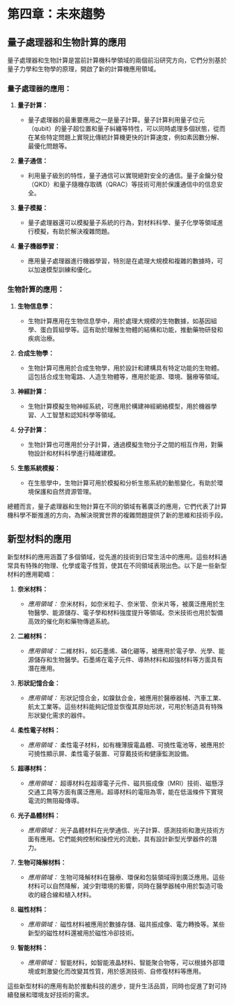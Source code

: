 # 第四章：未來趨勢

## 量子處理器和生物計算的應用
量子處理器和生物計算是當前計算機科學領域的兩個前沿研究方向，它們分別基於量子力學和生物學的原理，開啟了新的計算機應用領域。

### 量子處理器的應用：

1. **量子計算：**
   - 量子處理器的最重要應用之一是量子計算。量子計算利用量子位元（qubit）的量子超位置和量子糾纏等特性，可以同時處理多個狀態，從而在某些特定問題上實現比傳統計算機更快的計算速度，例如素因數分解、最優化問題等。

2. **量子通信：**
   - 利用量子級別的特性，量子通信可以實現絕對安全的通信。量子金鑰分發（QKD）和量子隨機存取碼（QRAC）等技術可用於保護通信中的信息安全。

3. **量子模擬：**
   - 量子處理器還可以模擬量子系統的行為，對材料科學、量子化學等領域進行模擬，有助於解決複雜問題。

4. **量子機器學習：**
   - 應用量子處理器進行機器學習，特別是在處理大規模和複雜的數據時，可以加速模型訓練和優化。

### 生物計算的應用：

1. **生物信息學：**
   - 生物計算應用在生物信息學中，用於處理大規模的生物數據，如基因組學、蛋白質組學等。這有助於理解生物體的結構和功能，推動藥物研發和疾病治療。

2. **合成生物學：**
   - 生物計算可應用於合成生物學，用於設計和建構具有特定功能的生物體。這包括合成生物電路、人造生物體等，應用於能源、環境、醫療等領域。

3. **神經計算：**
   - 生物計算模擬生物神經系統，可應用於構建神經網絡模型，用於機器學習、人工智慧和認知科學等領域。

4. **分子計算：**
   - 生物計算也可應用於分子計算，通過模擬生物分子之間的相互作用，對藥物設計和材料科學進行精確建模。

5. **生態系統模擬：**
   - 在生態學中，生物計算可用於模擬和分析生態系統的動態變化，有助於環境保護和自然資源管理。

總體而言，量子處理器和生物計算在不同的領域有著廣泛的應用，它們代表了計算機科學不斷推進的方向，為解決現實世界的複雜問題提供了新的思維和技術手段。

## 新型材料的應用
新型材料的應用涵蓋了多個領域，從先進的技術到日常生活中的應用。這些材料通常具有特殊的物理、化學或電子性質，使其在不同領域表現出色。以下是一些新型材料的應用範疇：

1. **奈米材料：**
   - *應用領域：* 奈米材料，如奈米粒子、奈米管、奈米片等，被廣泛應用於生物醫學、能源儲存、電子學和材料強度提升等領域。奈米技術也用於製備高效的催化劑和藥物傳遞系統。

2. **二維材料：**
   - *應用領域：* 二維材料，如石墨烯、磷化硼等，被應用於電子學、光學、能源儲存和生物醫學。石墨烯在電子元件、導熱材料和超強材料等方面具有潛在應用。

3. **形狀記憶合金：**
   - *應用領域：* 形狀記憶合金，如鎳鈦合金，被應用於醫療器械、汽車工業、航太工業等。這些材料能夠記憶並恢復其原始形狀，可用於制造具有特殊形狀變化需求的器件。

4. **柔性電子材料：**
   - *應用領域：* 柔性電子材料，如有機薄膜電晶體、可撓性電池等，被應用於可撓性顯示屏、柔性電子裝置、可穿戴技術和健康監測設備。

5. **超導材料：**
   - *應用領域：* 超導材料在超導電子元件、磁共振成像（MRI）技術、磁懸浮交通工具等方面有廣泛應用。超導材料的電阻為零，能在低溫條件下實現電流的無阻礙傳導。

6. **光子晶體材料：**
   - *應用領域：* 光子晶體材料在光學通信、光子計算、感測技術和激光技術方面有應用。它們能夠控制和操控光的流動，具有設計新型光學器件的潛力。

7. **生物可降解材料：**
   - *應用領域：* 生物可降解材料在醫療、環保和包裝領域得到廣泛應用。這些材料可以自然降解，減少對環境的影響，同時在醫學器械中用於製造可吸收的縫合線和植入材料。
   
8. **磁性材料：**
   - *應用領域：* 磁性材料被應用於數據存儲、磁共振成像、電力轉換等。某些新型的磁性材料還被用於磁性冷卻技術。

9. **智能材料：**
   - *應用領域：* 智能材料，如智能液晶材料、智能聚合物等，可以根據外部環境或刺激變化而改變其性質，用於感測技術、自修復材料等應用。

這些新型材料的應用有助於推動科技的進步，提升生活品質，同時也促進了對可持續發展和環境友好技術的需求。